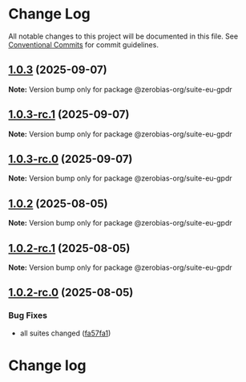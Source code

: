 # Change Log

All notable changes to this project will be documented in this file.
See [Conventional Commits](https://conventionalcommits.org) for commit guidelines.

## [1.0.3](https://github.com/zerobias-org/suite/compare/@zerobias-org/suite-eu-gpdr@1.0.3...@zerobias-org/suite-eu-gpdr@1.0.3) (2025-09-07)

**Note:** Version bump only for package @zerobias-org/suite-eu-gpdr





## [1.0.3-rc.1](https://github.com/zerobias-org/suite/compare/@zerobias-org/suite-eu-gpdr@1.0.3...@zerobias-org/suite-eu-gpdr@1.0.3-rc.1) (2025-09-07)

**Note:** Version bump only for package @zerobias-org/suite-eu-gpdr





## [1.0.3-rc.0](https://github.com/zerobias-org/suite/compare/@zerobias-org/suite-eu-gpdr@1.0.2...@zerobias-org/suite-eu-gpdr@1.0.3-rc.0) (2025-09-07)

**Note:** Version bump only for package @zerobias-org/suite-eu-gpdr





## [1.0.2](https://github.com/zerobias-org/suite/compare/@zerobias-org/suite-eu-gpdr@1.0.2-rc.1...@zerobias-org/suite-eu-gpdr@1.0.2) (2025-08-05)

**Note:** Version bump only for package @zerobias-org/suite-eu-gpdr





## [1.0.2-rc.1](https://github.com/zerobias-org/suite/compare/@zerobias-org/suite-eu-gpdr@1.0.2-rc.0...@zerobias-org/suite-eu-gpdr@1.0.2-rc.1) (2025-08-05)

**Note:** Version bump only for package @zerobias-org/suite-eu-gpdr





## [1.0.2-rc.0](https://github.com/zerobias-org/suite/compare/@zerobias-org/suite-eu-gpdr@1.0.1...@zerobias-org/suite-eu-gpdr@1.0.2-rc.0) (2025-08-05)


### Bug Fixes

* all suites changed ([fa57fa1](https://github.com/zerobias-org/suite/commit/fa57fa1af7628003297df46b2d7740fe95bd2666))





# Change log
